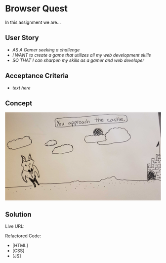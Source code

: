 # Browser Quest

In this assignment we are... 

## User Story

* _AS A Gamer seeking a challenge_
* _I WANT to create a game that utilizes all my web development skills_
* _SO THAT I can sharpen my skills as a gamer and web developer_

## Acceptance Criteria

* _text here_

## Concept
![MOCKUP](https://github.com/stewk033/browser-quest/blob/main/assets/20210201_203228.jpg)

## Solution

Live URL:

Refactored Code:
* [HTML] 
* [CSS] 
* [JS] 

